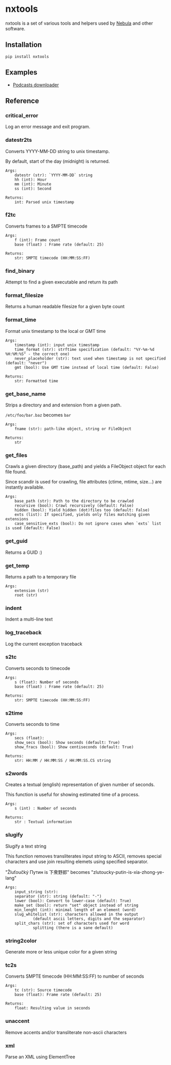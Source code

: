 nxtools
=======

nxtools is a set of various tools and helpers used by [Nebula](https://github.com/nebulabroadcast/nebula) and other software.

Installation
------------

``pip install nxtools``

Examples
-------

 - [Podcasts downloader](https://pastebin.com/5Fya2kep>)

Reference
---------


### critical_error

Log an error message and exit program.

### datestr2ts

Converts YYYY-MM-DD string to unix timestamp.

By default, start of the day (midnight) is returned.

```
Args:
    datestr (str): `YYYY-MM-DD` string
    hh (int): Hour
    mm (int): Minute
    ss (int): Second

Returns:
    int: Parsed unix timestamp
```

### f2tc

Converts frames to a SMPTE timecode


```
Args:
    f (int): Frame count
    base (float) : Frame rate (default: 25)

Returns:
    str: SMPTE timecode (HH:MM:SS:FF)
```

### find_binary

Attempt to find a given executable and return its path

### format_filesize

Returns a human readable filesize for a given byte count

### format_time

Format unix timestamp to the local or GMT time


```
Args:
    timestamp (int): input unix timestamp
    time_format (str): strftime specification (default: "%Y-%m-%d %H:%M:%S" - the correct one)
    never_placeholder (str): text used when timestamp is not specified (default: "never")
    gmt (bool): Use GMT time instead of local time (default: False)

Returns:
    str: Formatted time
```

### get_base_name

Strips a directory and and extension from a given path.

`/etc/foo/bar.baz` becomes `bar`

```
Args:
    fname (str): path-like object, string or FileObject

Returns:
    str
```

### get_files

Crawls a given directory (base_path) and yields a FileObject object for each file found.

Since scandir is used for crawling, file attributes (ctime, mtime, size...) are instantly available.

```
Args:
    base_path (str): Path to the directory to be crawled
    recursive (bool): Crawl recursively (default: False)
    hidden (bool): Yield hidden (dot)files too (default: False)
    exts (list): If specified, yields only files matching given extensions
    case_sensitive_exts (bool): Do not ignore cases when `exts` list is used (default: False)
```

### get_guid

Returns a GUID :)

### get_temp

Returns a path to a temporary file


```
Args:
    extension (str)
    root (str)
```

### indent

Indent a multi-line text

### log_traceback

Log the current exception traceback

### s2tc

Converts seconds to timecode


```
Args:
    s (float): Number of seconds
    base (float) : Frame rate (default: 25)

Returns:
    str: SMPTE timecode (HH:MM:SS:FF)
```

### s2time

Converts seconds to time


```
Args:
    secs (float):
    show_secs (bool): Show seconds (default: True)
    show_fracs (bool): Show centiseconds (default: True)

Returns:
    str: HH:MM / HH:MM:SS / HH:MM:SS.CS string
```

### s2words

Creates a textual (english) representation of given number of seconds.

This function is useful for showing estimated time of a process.

```
Args:
    s (int) : Number of seconds

Returns:
    str : Textual information
```

### slugify

Slugify a text string

This function removes transliterates input string to ASCII, removes special characters
and use join resulting elemets using specified separator.

"Žluťoučký Путин is 下衆野郎" becomes "zlutoucky-putin-is-xia-zhong-ye-lang"

```
Args:
    input_string (str):
    separator (str): string (default: "-")
    lower (bool): Convert to lower-case (default: True)
    make_set (bool): return "set" object instead of string
    min_lenght (int): minimal length of an element (word)
    slug_whitelist (str): characters allowed in the output
            (default ascii letters, digits and the separator)
    split_chars (str): set of characters used for word
            splitting (there is a sane default)
```

### string2color

Generate more or less unique color for a given string

### tc2s

Converts SMPTE timecode (HH:MM:SS:FF) to number of seconds


```
Args:
    tc (str): Source timecode
    base (float): Frame rate (default: 25)

Returns:
    float: Resulting value in seconds
```

### unaccent

Remove accents and/or transliterate non-ascii characters

### xml

Parse an XML using ElementTree
